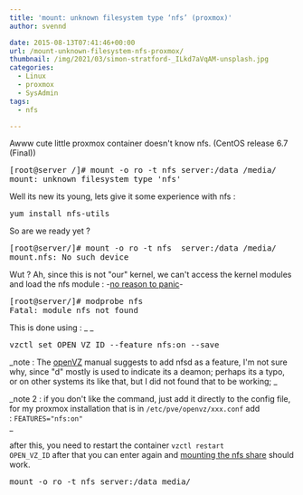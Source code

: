 ```yaml
---
title: 'mount: unknown filesystem type ‘nfs’ (proxmox)'
author: svennd

date: 2015-08-13T07:41:46+00:00
url: /mount-unknown-filesystem-nfs-proxmox/
thumbnail: /img/2021/03/simon-stratford-_ILkd7aVqAM-unsplash.jpg
categories:
  - Linux
  - proxmox
  - SysAdmin
tags:
  - nfs

---
```

Awww cute little proxmox container doesn't know nfs. (CentOS release 6.7 (Final))

<pre>[root@server /]# mount -o ro -t nfs server:/data /media/
mount: unknown filesystem type 'nfs'
</pre>

Well its new its young, lets give it some experience with nfs :

<pre>yum install nfs-utils</pre>

So are we ready yet ?

<pre>[root@server/]# mount -o ro -t nfs  server:/data /media/
mount.nfs: No such device
</pre>

Wut ? Ah, since this is not "our" kernel, we can't access the kernel modules and load the nfs module : -[no reason to panic](https://unix.stackexchange.com/questions/119725/fatal-module-nfs-not-found)-

<pre>[root@server/]# modprobe nfs
Fatal: module nfs not found</pre>

This is done using : _ _

<pre>vzctl set OPEN_VZ_ID --feature nfs:on --save</pre>

_note : The [openVZ](https://wiki.openvz.org/NFS_server_inside_container) manual suggests to add nfsd as a feature, I'm not sure why, since "d" mostly is used to indicate its a deamon; perhaps its a typo, or on other systems its like that, but I did not found that to be working; _

_note 2 : if you don't like the command, just add it directly to the config file, for my proxmox installation that is in <code class="EnlighterJSRAW" data-enlighter-language="null">/etc/pve/openvz/xxx.conf</code> add : <code class="EnlighterJSRAW" data-enlighter-language="null">FEATURES="nfs:on"</code>  
_ 

after this, you need to restart the container <code>vzctl restart OPEN_VZ_ID</code> after that you can enter again and [mounting the nfs share](https://svennd.be/mount-read-only-nfs/) should work.

<pre>mount -o ro -t nfs server:/data media/</pre>
